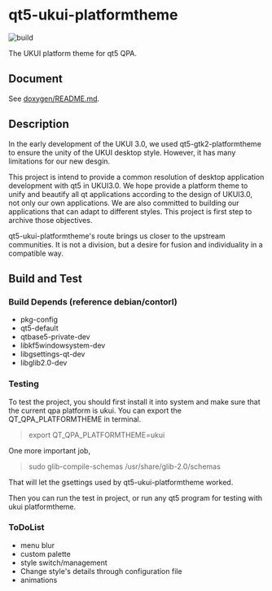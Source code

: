 # qt5-ukui-platformtheme

![build](https://github.com/ukui/qt5-ukui-platformtheme/workflows/build/badge.svg?branch=master)

The UKUI platform theme for qt5 QPA.

## Document
See [doxygen/README.md](doxygen/README.md).

## Description
In the early development of the UKUI 3.0, we used qt5-gtk2-platformtheme to ensure the unity of the UKUI desktop style. However, it has many limitations for our new desgin.

This project is intend to provide a common resolution of desktop application development with qt5 in UKUI3.0. We hope provide a platform theme to unify and beautify all qt applications according to the design of UKUI3.0, not only our own applications. We are also committed to building our applications that can adapt to different styles. This project is first step to archive those objectives.

qt5-ukui-platformtheme's route brings us closer to the upstream communities. It is not a division, but a desire for fusion and individuality in a compatible way.

## Build and Test
### Build Depends (reference debian/contorl)
- pkg-config
- qt5-default
- qtbase5-private-dev
- libkf5windowsystem-dev
- libgsettings-qt-dev
- libglib2.0-dev

### Testing
To test the project, you should first install it into system and make sure that the current qpa platform is ukui.
You can export the QT_QPA_PLATFORMTHEME in terminal.

> export QT_QPA_PLATFORMTHEME=ukui

One more important job,

> sudo glib-compile-schemas /usr/share/glib-2.0/schemas

That will let the gsettings used by qt5-ukui-platformtheme worked.

Then you can run the test in project, or run any qt5 program for testing with ukui platformtheme.

### ToDoList
- menu blur
- custom palette
- style switch/management
- Change style's details through configuration file
-  animations
